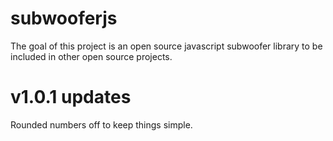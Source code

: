 # subwooferjs
The goal of this project is an open source javascript subwoofer library to be included in other open source projects.
# v1.0.1 updates
Rounded numbers off to keep things simple.